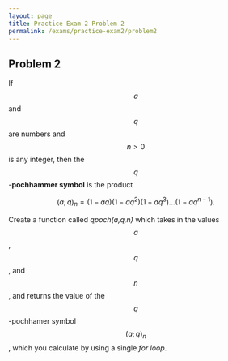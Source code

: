 ```yaml
---
layout: page
title: Practice Exam 2 Problem 2
permalink: /exams/practice-exam2/problem2
---
```


## Problem 2

If $$a$$ and $$q$$ are numbers and $$n>0$$ is any integer, then the $$q$$-**pochhammer symbol** is the product

$$(a;q)_n = (1-aq)(1-aq^2)(1-aq^3)\dots(1-aq^{n-1}).$$

Create a function called *qpoch(a,q,n)* which takes in the values $$a$$, $$q$$, and $$n$$, and returns the value of the $$q$$-pochhamer symbol $$(a;q)_n$$, which you calculate by using a single *for loop*.


